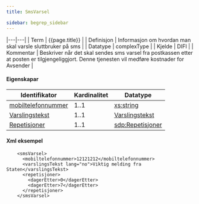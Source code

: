 ```yaml
---
title: SmsVarsel  

sidebar: begrep_sidebar
---
```


|---|---|
| Term | {{page.title}} |
| Definisjon | Informasjon om hvordan man skal varsle sluttbruker på sms |
| Datatype | complexType |
| Kjelde | DIFI |
| Kommentar | Beskriver når det skal sendes sms varsel fra postkassen etter at posten er tilgjengeliggjort. Denne tjenesten vil medføre kostnader for Avsender |

#### Eigenskapar

| Identifikator                                    | Kardinalitet | Datatype                                              |
| --- | --- | --- |
| [mobiltelefonnummer]({{site.baseurl}}/resources/begrep/felles/mobiltelefonnummer) | 1..1     | [xs:string](http://www.w3.org/TR/xmlschema-2/#string) |
| [Varslingstekst]({{site.baseurl}}/resources/begrep/sikkerDigitalPost/begrep/varslingsTekst)        | 1..1     | [Varslingstekst]({{site.baseurl}}/resources/begrep/sikkerDigitalPost/begrep/varslingsTekst)        |
| [Repetisjoner]({{site.baseurl}}/resources/begrep/sikkerDigitalPost/begrep/Repetisjoner)                     | 1..1         | [sdp:Repetisjoner]({{site.baseurl}}/resources/begrep/sikkerDigitalPost/begrep/Repetisjoner)                    |

#### Xml eksempel

``` 
    <smsVarsel>
      <mobiltelefonnummer>12121212</mobiltelefonnummer>
      <varslingsTekst lang="no">Viktig melding fra Staten</varslingsTekst>
      <repetisjoner>
        <dagerEtter>0</dagerEtter>
        <dagerEtter>7</dagerEtter>
      </repetisjoner>
    </smsVarsel>
 
```
